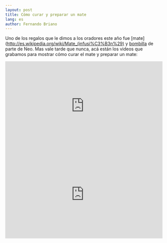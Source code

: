 ```yaml
---
layout: post
title: Cómo curar y preparar un mate
lang: es
author: Fernando Briano
---
```

Uno de los regalos que le dimos a los oradores este año fue [mate](http://es.wikipedia.org/wiki/Mate_(infusi%C3%B3n%29) y [bombilla](http://es.wikipedia.org/wiki/Bombilla_(utensilio)) de parte de Neo. Mas vale tarde que nunca, acá están los videos que grabamos para mostrar cómo curar el mate y preparar un mate:


<iframe src="http://player.vimeo.com/video/63439563" width="500" height="281" frameborder="0" webkitAllowFullScreen mozallowfullscreen allowFullScreen></iframe>

<iframe src="http://player.vimeo.com/video/64848594" width="500" height="281" frameborder="0" webkitAllowFullScreen mozallowfullscreen allowFullScreen></iframe>
